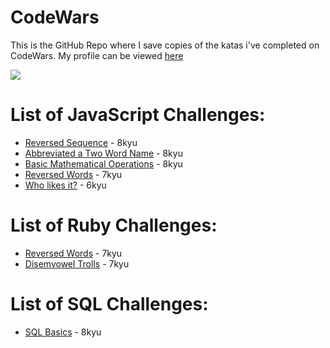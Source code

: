 # CodeWars
This is the GitHub Repo where I save copies of the katas i've completed on CodeWars. My profile can be viewed [here](https://www.codewars.com/users/Epic91)

<img src="https://www.codewars.com/users/Epic91/badges/large">

# List of JavaScript Challenges:
* [Reversed Sequence](https://www.codewars.com/users/Epic91) - 8kyu
* [Abbreviated a Two Word Name](https://www.codewars.com/kata/57eadb7ecd143f4c9c0000a3) - 8kyu
* [Basic Mathematical Operations](https://www.codewars.com/kata/57356c55867b9b7a60000bd7) - 8kyu
* [Reversed Words](https://www.codewars.com/kata/5259b20d6021e9e14c0010d4) - 7kyu
* [Who likes it?](https://www.codewars.com/kata/5266876b8f4bf2da9b000362) - 6kyu


# List of Ruby Challenges:
* [Reversed Words](https://www.codewars.com/kata/5259b20d6021e9e14c0010d4) - 7kyu
* [Disemvowel Trolls](https://www.codewars.com/kata/52fba66badcd10859f00097e) - 7kyu

# List of SQL Challenges:
* [SQL Basics](https://www.codewars.com/kata/5809508cc47d327c12000084) - 8kyu

